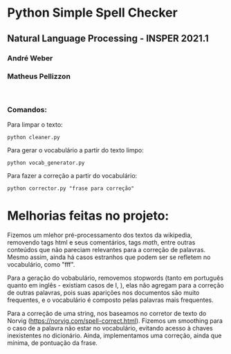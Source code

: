# Python Simple Spell Checker
## Natural Language Processing - INSPER 2021.1

### André Weber
### Matheus Pellizzon


<br>

### Comandos:
Para limpar o texto:
```
python cleaner.py
```
Para gerar o vocabulário a partir do texto limpo:
```
python vocab_generator.py
```
Para fazer a correção a partir do vocabulário:
```
python corrector.py "frase para correção"
```

# Melhorias feitas no projeto:

Fizemos um mlehor pré-processamento dos textos da wikipedia, removendo tags html e seus comentários, 
tags *math*, entre outras conteúdos que não pareciam relevantes para a correção de palavras. Mesmo assim, ainda há casos estranhos que podem
ser se refletem no vocabulário, como "fff".

Para a geração do vobabulário, removemos stopwords (tanto em português quanto em inglês - existiam casos de I, ), elas não agregam para a correção de outras palavras, pois suas aparições nos documentos são muito frequentes, e o vocabulário é composto pelas palavras mais 
frequentes. 

Para a correção de uma string, nos baseamos no corretor de texto do Norvig (https://norvig.com/spell-correct.html). Fizemos um smoothing
para o caso de a palavra não estar no vocabulário, evitando acesso à chaves inexistentes no dicionário. Ainda, implementamos uma correção,
ainda que mínima, de pontuação da frase. 